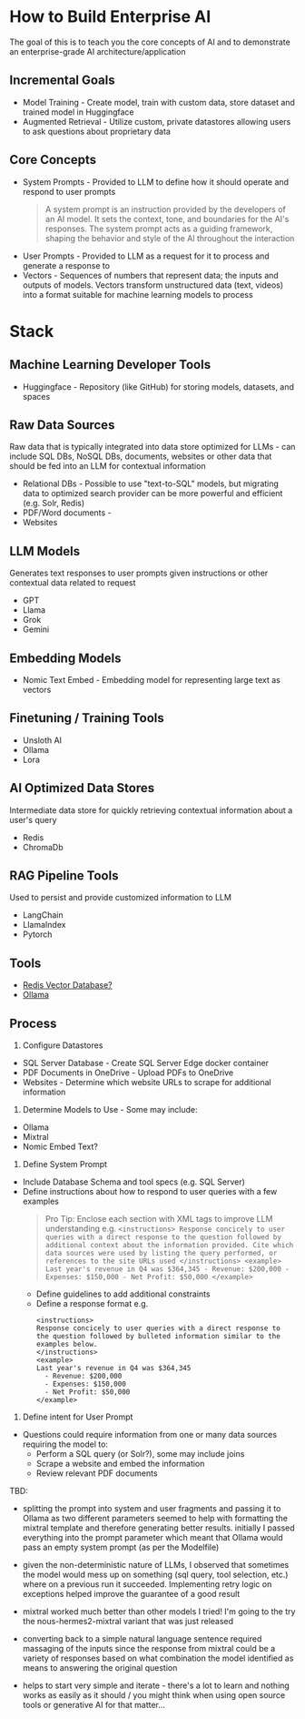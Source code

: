 # How to Build Enterprise AI
The goal of this is to teach you the core concepts of AI and to demonstrate an enterprise-grade AI architecture/application

## Incremental Goals
- Model Training - Create model, train with custom data, store dataset and trained model in Huggingface
- Augmented Retrieval - Utilize custom, private datastores allowing users to ask questions about proprietary data

## Core Concepts
- System Prompts - Provided to LLM to define how it should operate and respond to user prompts
    > A system prompt is an instruction provided by the developers of an AI model. It sets the context, tone, and boundaries for the AI's responses. The system prompt acts as a guiding framework, shaping the behavior and style of the AI throughout the interaction
- User Prompts - Provided to LLM as a request for it to process and generate a response to
- Vectors - Sequences of numbers that represent data; the inputs and outputs of models. Vectors transform unstructured data (text, videos) into a format suitable for machine learning models to process

# Stack
## Machine Learning Developer Tools
- Huggingface - Repository (like GitHub) for storing models, datasets, and spaces

## Raw Data Sources
Raw data that is typically integrated into data store optimized for LLMs - can include SQL DBs, NoSQL DBs, documents, websites or other data that should be fed into an LLM for contextual information
- Relational DBs - Possible to use "text-to-SQL" models, but migrating data to optimized search provider can be more powerful and efficient (e.g. Solr, Redis)
- PDF/Word documents - 
- Websites

## LLM Models
Generates text responses to user prompts given instructions or other contextual data related to request
- GPT
- Llama
- Grok
- Gemini

## Embedding Models
- Nomic Text Embed - Embedding model for representing large text as vectors

## Finetuning / Training Tools
- Unsloth AI
- Ollama
- Lora

## AI Optimized Data Stores
Intermediate data store for quickly retrieving contextual information about a user's query
- Redis
- ChromaDb

## RAG Pipeline Tools
Used to persist and provide customized information to LLM
- LangChain
- LlamaIndex
- Pytorch

## Tools
- [Redis Vector Database?](https://redis.io/docs/latest/develop/get-started/vector-database/)
- [Ollama](https://redis.io/docs/latest/develop/get-started/vector-database/)

## Process
1. Configure Datastores
  - SQL Server Database - Create SQL Server Edge docker container
  - PDF Documents in OneDrive - Upload PDFs to OneDrive
  - Websites - Determine which website URLs to scrape for additional information
1. Determine Models to Use - Some may include:
  - Ollama
  - Mixtral
  - Nomic Embed Text?
1. Define System Prompt
  - Include Database Schema and tool specs (e.g. SQL Server)
  - Define instructions about how to respond to user queries with a few examples
      > Pro Tip: Enclose each section with XML tags to improve LLM understanding e.g.
        ```
        <instructions>
        Response concicely to user queries with a direct response to the question followed by additional context about the information provided. Cite which data sources were used by listing the query performed, or references to the site URLs used
        </instructions>
        <example>
        Last year's revenue in Q4 was $364,345
          - Revenue: $200,000
          - Expenses: $150,000
          - Net Profit: $50,000
        </example>
        ```
    - Define guidelines to add additional constraints
    - Define a response format e.g.
        ```
        <instructions>
        Response concicely to user queries with a direct response to the question followed by bulleted information similar to the examples below.
        </instructions>
        <example>
        Last year's revenue in Q4 was $364,345
          - Revenue: $200,000
          - Expenses: $150,000
          - Net Profit: $50,000
        </example>
        ```
1. Define intent for User Prompt
  - Questions could require information from one or many data sources requiring the model to:
    - Perform a SQL query (or Solr?), some may include joins
    - Scrape a website and embed the information
    - Review relevant PDF documents

TBD:
- splitting the prompt into system and user fragments and passing it to Ollama as two different parameters seemed to help with formatting the mixtral template and therefore generating better results. initially I passed everything into the prompt parameter which meant that Ollama would pass an empty system prompt (as per the Modelfile)

- given the non-deterministic nature of LLMs, I observed that sometimes the model would mess up on something (sql query, tool selection, etc.) where on a previous run it succeeded. Implementing retry logic on exceptions helped improve the guarantee of a good result

- mixtral worked much better than other models I tried! I'm going to the try the nous-hermes2-mixtral variant that was just released

- converting back to a simple natural language sentence required massaging of the inputs since the response from mixtral could be a variety of responses based on what combination the model identified as means to answering the original question

- helps to start very simple and iterate - there's a lot to learn and nothing works as easily as it should / you might think when using open source tools or generative AI for that matter...